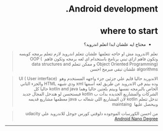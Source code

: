 <div dir="rtl">
  
# Android development. 

# where to start
- محتاج ايه علشان ابدا اتعلم اندرويد؟

 > تعلم الاندرويد مش او حاجه تتعلمها علشان تتعلم اندرويد لازم تتعلم برمجه كويسه وتكون فاهم ازاي تبني برنامج باستخدام اي لغه برمجه وتكون فاهم  OOP (  Object Oriented Programming) و ممكن تتعلم data structures and algorithms  علشان تبقي مبرمج احسن 

> الاندوريد حاليا قايم علي جزئين جزء واجهه المستخدم وهو  UI ( User interface) وده بيتم في الاندرويد عن طريق لغه اسمها xml  ودي شبهه  HTML  والجزء التاني الخاص بالبرمجه نفسها وبيتم بلغتين حاليا وهما kotlin and java 
حاليا كل الشركات والمشاريع الجديده بدآت ب kotlin فيستحسن لو هتدخل المجال جديد تدخل تتعلم kotlin لان المشاريع اللي شغاله ب java معظمها مشاريع قديمه وبيحصل عليها  maintaing

> من احسن الكورسات الموجوده دلوقتي كورس جوجل للاندرويد علي udacity 
> [Android Nano Degree](https://www.udacity.com/course/android-developer-nanodegree-by-google--nd801) 

---
  <div dir="rtl">

